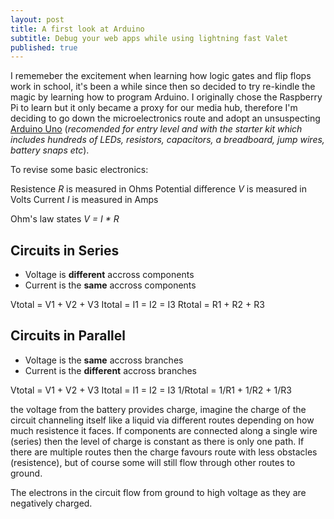```yaml
---
layout: post
title: A first look at Arduino
subtitle: Debug your web apps while using lightning fast Valet
published: true
---
```


I rememeber the excitement when learning how logic gates and flip flops work in school, it's been a while since then so decided to try re-kindle the magic by learning how to program Arduino. I originally chose the Raspberry Pi to learn but it only became a proxy for our media hub, therefore I'm deciding to go down the microelectronics route and adopt an unsuspecting [Arduino Uno](https://www.arduino.cc/en/Main/ArduinoStarterKit) (_recomended for entry level and with the starter kit which includes hundreds of LEDs, resistors, capacitors, a breadboard, jump wires, battery snaps etc_).

To revise some basic electronics:

Resistence _R_ is measured in Ohms
Potential difference _V_ is measured in Volts
Current _I_ is measured in Amps

Ohm's law states _V = I * R_ 

## Circuits in Series

* Voltage is **different** accross components
* Current is the **same** accross components

Vtotal = V1 + V2 + V3
Itotal = I1 = I2 = I3
Rtotal = R1 + R2 + R3

## Circuits in  Parallel

* Voltage is the **same** accross branches
* Current is the **different** accross branches

Vtotal = V1 + V2 + V3
Itotal = I1 = I2 = I3
1/Rtotal = 1/R1 + 1/R2 + 1/R3

the voltage from the battery provides charge, imagine the charge of the circuit channeling itself like a liquid via different routes depending on how much resistence it faces. If components are connected along a single wire (series) then the level of charge is constant as there is only one path. If there are multiple routes then the charge favours route with less obstacles (resistence), but of course some will still flow through other routes to ground.

The electrons in the circuit flow from ground to high voltage as they are negatively charged.

~~~

~~~